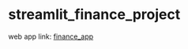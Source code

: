# streamlit_finance_project

web app link: [finance_app](https://appfinanceproject-mhp42x6lhrwtqmqnojfmsc.streamlit.app/)
